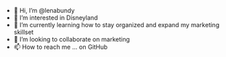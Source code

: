 - 👋 Hi, I’m @lenabundy
- 👀 I’m interested in Disneyland
- 🌱 I’m currently learning how to stay organized and expand my marketing skillset
- 💞️ I’m looking to collaborate on marketing
- 📫 How to reach me ... on GitHub

<!---
lenabundy/lenabundy is a ✨ special ✨ repository because its `README.md` (this file) appears on your GitHub profile.
You can click the Preview link to take a look at your changes.
--->
